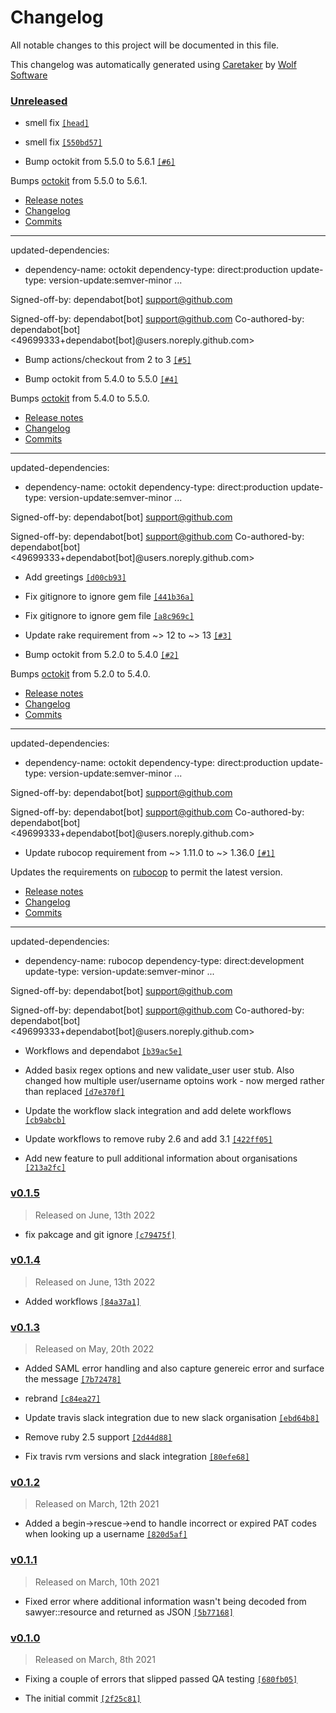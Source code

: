# Changelog

All notable changes to this project will be documented in this file.


This changelog was automatically generated using [Caretaker](https://github.com/DevelopersToolbox/caretaker) by [Wolf Software](https://github.com/WolfSoftware)

### [Unreleased](https://github.com/DevelopersToolbox/github-lister-core/compare/v0.1.6...HEAD)

- smell fix [`[head]`](https://github.com/DevelopersToolbox/github-lister-core/commit/)

- smell fix [`[550bd57]`](https://github.com/DevelopersToolbox/github-lister-core/commit/550bd57375e70066341525c9fe01941f426f8723)

- Bump octokit from 5.5.0 to 5.6.1 [`[#6]`](https://github.com/DevelopersToolbox/github-lister-core/pull/6)

Bumps [octokit](https://github.com/octokit/octokit.rb) from 5.5.0 to 5.6.1.
- [Release notes](https://github.com/octokit/octokit.rb/releases)
- [Changelog](https://github.com/octokit/octokit.rb/blob/main/RELEASE.md)
- [Commits](https://github.com/octokit/octokit.rb/compare/v5.5.0...v5.6.1)

---
updated-dependencies:
- dependency-name: octokit
 dependency-type: direct:production
 update-type: version-update:semver-minor
...

Signed-off-by: dependabot[bot] <support@github.com>

Signed-off-by: dependabot[bot] <support@github.com>
Co-authored-by: dependabot[bot] <49699333+dependabot[bot]@users.noreply.github.com>

- Bump actions/checkout from 2 to 3 [`[#5]`](https://github.com/DevelopersToolbox/github-lister-core/pull/5)

- Bump octokit from 5.4.0 to 5.5.0 [`[#4]`](https://github.com/DevelopersToolbox/github-lister-core/pull/4)

Bumps [octokit](https://github.com/octokit/octokit.rb) from 5.4.0 to 5.5.0.
- [Release notes](https://github.com/octokit/octokit.rb/releases)
- [Changelog](https://github.com/octokit/octokit.rb/blob/main/RELEASE.md)
- [Commits](https://github.com/octokit/octokit.rb/compare/v5.4.0...v5.5.0)

---
updated-dependencies:
- dependency-name: octokit
 dependency-type: direct:production
 update-type: version-update:semver-minor
...

Signed-off-by: dependabot[bot] <support@github.com>

Signed-off-by: dependabot[bot] <support@github.com>
Co-authored-by: dependabot[bot] <49699333+dependabot[bot]@users.noreply.github.com>

- Add greetings [`[d00cb93]`](https://github.com/DevelopersToolbox/github-lister-core/commit/d00cb93b2d01a413fa4dbabc7e6fe4dfc42444bd)

- Fix gitignore to ignore gem file [`[441b36a]`](https://github.com/DevelopersToolbox/github-lister-core/commit/441b36a39e10ed431a14ad7726e04bb21444aaf9)

- Fix gitignore to ignore gem file [`[a8c969c]`](https://github.com/DevelopersToolbox/github-lister-core/commit/a8c969cb676a99e1508ae86e8f060c02f3beb010)

- Update rake requirement from ~> 12 to ~> 13 [`[#3]`](https://github.com/DevelopersToolbox/github-lister-core/pull/3)

- Bump octokit from 5.2.0 to 5.4.0 [`[#2]`](https://github.com/DevelopersToolbox/github-lister-core/pull/2)

Bumps [octokit](https://github.com/octokit/octokit.rb) from 5.2.0 to 5.4.0.
- [Release notes](https://github.com/octokit/octokit.rb/releases)
- [Changelog](https://github.com/octokit/octokit.rb/blob/main/RELEASE.md)
- [Commits](https://github.com/octokit/octokit.rb/compare/v5.2.0...v5.4.0)

---
updated-dependencies:
- dependency-name: octokit
 dependency-type: direct:production
 update-type: version-update:semver-minor
...

Signed-off-by: dependabot[bot] <support@github.com>

Signed-off-by: dependabot[bot] <support@github.com>
Co-authored-by: dependabot[bot] <49699333+dependabot[bot]@users.noreply.github.com>

- Update rubocop requirement from ~> 1.11.0 to ~> 1.36.0 [`[#1]`](https://github.com/DevelopersToolbox/github-lister-core/pull/1)

Updates the requirements on [rubocop](https://github.com/rubocop/rubocop) to permit the latest version.
- [Release notes](https://github.com/rubocop/rubocop/releases)
- [Changelog](https://github.com/rubocop/rubocop/blob/master/CHANGELOG.md)
- [Commits](https://github.com/rubocop/rubocop/compare/v1.11.0...v1.36.0)

---
updated-dependencies:
- dependency-name: rubocop
 dependency-type: direct:development
 update-type: version-update:semver-minor
...

Signed-off-by: dependabot[bot] <support@github.com>

Signed-off-by: dependabot[bot] <support@github.com>
Co-authored-by: dependabot[bot] <49699333+dependabot[bot]@users.noreply.github.com>

- Workflows and dependabot [`[b39ac5e]`](https://github.com/DevelopersToolbox/github-lister-core/commit/b39ac5e15394904be5349c3d6d49d9e0fd590d04)

- Added basix regex options and new validate_user user stub. Also changed how multiple user/username optoins work - now merged rather than replaced [`[d7e370f]`](https://github.com/DevelopersToolbox/github-lister-core/commit/d7e370f6d1f2a2982ec8481a2ba561a5cb42dfb3)

- Update the workflow slack integration and add delete workflows [`[cb9abcb]`](https://github.com/DevelopersToolbox/github-lister-core/commit/cb9abcb654a91610eb8a27c713da730d8bf8d67e)

- Update workflows to remove ruby 2.6 and add 3.1 [`[422ff05]`](https://github.com/DevelopersToolbox/github-lister-core/commit/422ff05113a49603d73d04edcdc1554076c5819b)

- Add new feature to pull additional information about organisations [`[213a2fc]`](https://github.com/DevelopersToolbox/github-lister-core/commit/213a2fc0a866e697b48ae276244332f494e09f18)

### [v0.1.5](https://github.com/DevelopersToolbox/github-lister-core/compare/v0.1.4...v0.1.5)

> Released on June, 13th 2022

- fix pakcage and git ignore [`[c79475f]`](https://github.com/DevelopersToolbox/github-lister-core/commit/c79475fcb9084d9b74ddad2fde1db28a8f059336)

### [v0.1.4](https://github.com/DevelopersToolbox/github-lister-core/compare/v0.1.3...v0.1.4)

> Released on June, 13th 2022

- Added workflows [`[84a37a1]`](https://github.com/DevelopersToolbox/github-lister-core/commit/84a37a1b39c71a48f877d972a4bbdaea9571e39d)

### [v0.1.3](https://github.com/DevelopersToolbox/github-lister-core/compare/v0.1.2...v0.1.3)

> Released on May, 20th 2022

- Added SAML error handling and also capture genereic error and surface the message [`[7b72478]`](https://github.com/DevelopersToolbox/github-lister-core/commit/7b72478d5de58b5dd862d04bf0d66345dc334b1c)

- rebrand [`[c84ea27]`](https://github.com/DevelopersToolbox/github-lister-core/commit/c84ea270deed05ecdd3f483a7921e5260ef6b46d)

- Update travis slack integration due to new slack organisation [`[ebd64b8]`](https://github.com/DevelopersToolbox/github-lister-core/commit/ebd64b8ccffddc042c6daf1f708bec13f013d60d)

- Remove ruby 2.5 support [`[2d44d88]`](https://github.com/DevelopersToolbox/github-lister-core/commit/2d44d888ec5f532336b9e1c588177591124d6b68)

- Fix travis rvm versions and slack integration [`[80efe68]`](https://github.com/DevelopersToolbox/github-lister-core/commit/80efe68ddc3c547d15852dca62e7ba293ecab2d3)

### [v0.1.2](https://github.com/DevelopersToolbox/github-lister-core/compare/v0.1.1...v0.1.2)

> Released on March, 12th 2021

- Added a begin->rescue->end to handle incorrect or expired PAT codes when looking up a username [`[820d5af]`](https://github.com/DevelopersToolbox/github-lister-core/commit/820d5af0a75f96ddd20d9cf6cde0ab9c1fa404ba)

### [v0.1.1](https://github.com/DevelopersToolbox/github-lister-core/compare/v0.1.0...v0.1.1)

> Released on March, 10th 2021

- Fixed error where additional information wasn't being decoded from sawyer::resource and returned as JSON [`[5b77168]`](https://github.com/DevelopersToolbox/github-lister-core/commit/5b7716876aabd35b93f55bdc85b3145f9536044c)

### [v0.1.0](https://github.com/DevelopersToolbox/github-lister-core/releases/v0.1.0)

> Released on March, 8th 2021

- Fixing a couple of errors that slipped passed QA testing [`[680fb05]`](https://github.com/DevelopersToolbox/github-lister-core/commit/680fb05098074f347e2057b5c1d444ccb046a709)

- The initial commit [`[2f25c81]`](https://github.com/DevelopersToolbox/github-lister-core/commit/2f25c819acbb77e3dfd31351b4d891bd5f426587)

